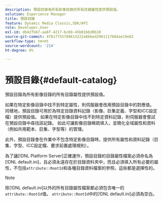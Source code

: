 ```yaml
---
description: 預設目錄為所有影像目錄的所有目錄屬性提供預設值。
solution: Experience Manager
title: 預設目錄
feature: Dynamic Media Classic,SDK/API
role: Developer,User
exl-id: db42fb67-aa6f-4217-bc69-45b01bbd0b10
source-git-commit: 4f81f755789613222a66bed2961117604ae19e62
workflow-type: tm+mt
source-wordcount: '214'
ht-degree: 0%

---
```


# 預設目錄{#default-catalog}

預設目錄為所有影像目錄的所有目錄屬性提供預設值。

如果在特定影像目錄中找不到特定屬性，則伺服器會改用預設目錄中的對應值。 同樣地，預設目錄可用於為特定目錄資料記錄（影像、巨集定義、字型和ICC設定檔）提供預設值。 如果在特定影像目錄中找不到特定資料記錄，則伺服器會嘗試在預設目錄中尋找該記錄。 如此可讓影像目錄稀疏填入，並簡化全域屬性和資料（例如共用範本、巨集、字型等）的管理。

此外，預設目錄會在作業中不包含特定影像目錄時，提供所有屬性和資料記錄（巨集、字型、ICC設定檔、要求前置處理規則）。

為了讓[!DNL Platform Server]正確運作，預設目錄的目錄屬性檔案必須命名為[!DNL default.ini]，且必須永遠存在於目錄資料夾中，而且必須填入所有必要的屬性，不包括`attribute::RootId`和各種目錄資料檔案的參照，這些都是選擇性的。

>[!NOTE]
>
>除[!DNL default.ini]以外的所有目錄屬性檔案都必須包含唯一的`attribute::RootId`值。 `attribute::RootId`中的[!DNL default.ini]必須為空白。
